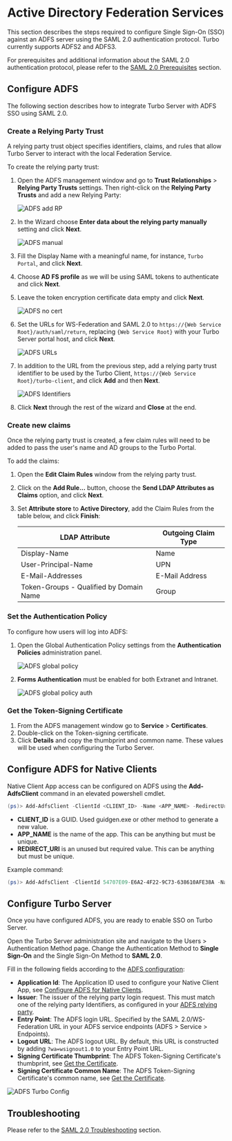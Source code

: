 # Active Directory Federation Services

This section describes the steps required to configure Single Sign-On (SSO) against an ADFS server using the SAML 2.0 authentication protocol. Turbo currently supports ADFS2 and ADFS3.

For prerequisites and additional information about the SAML 2.0 authentication protocol, please refer to the [SAML 2.0 Prerequisites](/server/authentication/saml.html#prerequisites) section.

## Configure ADFS

The following section describes how to integrate Turbo Server with ADFS SSO using SAML 2.0.

### Create a Relying Party Trust

A relying party trust object specifies identifiers, claims, and rules that allow Turbo Server to interact with the local Federation Service.

To create the relying party trust:

1. Open the ADFS management window and go to **Trust Relationships** > **Relying Party Trusts** settings. Then right-click on the **Relying Party Trusts** and add a new Relying Party:

   ![ADFS add RP](/images/adfs-add-rp.png)

2. In the Wizard choose **Enter data about the relying party manually** setting and click **Next**.

   ![ADFS manual](/images/adfs-manual.png)

3. Fill the Display Name with a meaningful name, for instance, `Turbo Portal`, and click **Next**.

4. Choose **AD FS profile** as we will be using SAML tokens to authenticate and click **Next**.

5. Leave the token encryption certificate data empty and click **Next**.

   ![ADFS no cert](/images/adfs-nocert.png)

6. Set the URLs for WS-Federation and SAML 2.0 to `https://{Web Service Root}/auth/saml/return`, replacing `{Web Service Root}` with your Turbo Server portal host, and click **Next**.

   ![ADFS URLs](/images/adfs-urls.png)

7. In addition to the URL from the previous step, add a relying party trust identifier to be used by the Turbo Client, `https://{Web Service Root}/turbo-client`, and click **Add** and then **Next**.

   ![ADFS Identifiers](/images/adfs-identifiers.png)

8. Click **Next** through the rest of the wizard and **Close** at the end.

### Create new claims

Once the relying party trust is created, a few claim rules will need to be added to pass the user's name and AD groups to the Turbo Portal.

To add the claims:

1. Open the **Edit Claim Rules** window from the relying party trust.

2. Click on the **Add Rule...** button, choose the **Send LDAP Attributes as Claims** option, and click **Next**.

3. Set **Attribute store** to **Active Directory**, add the Claim Rules from the table below, and click **Finish**:

   | LDAP Attribute                          | Outgoing Claim Type |
   | --------------------------------------- | ------------------- |
   | Display-Name                            | Name                |
   | User-Principal-Name                     | UPN                 |
   | E-Mail-Addresses                        | E-Mail Address      |
   | Token-Groups - Qualified by Domain Name | Group               |

### Set the Authentication Policy

To configure how users will log into ADFS:

1. Open the Global Authentication Policy settings from the **Authentication Policies** administration panel.

   ![ADFS global policy](/images/adfs-global-policy-1.png)

2. **Forms Authentication** must be enabled for both Extranet and Intranet.

   ![ADFS global policy auth](/images/adfs-global-policy-2.png)

### Get the Token-Signing Certificate

1. From the ADFS management window go to **Service** > **Certificates**.
2. Double-click on the Token-signing certificate.
3. Click **Details** and copy the thumbprint and common name. These values will be used when configuring the Turbo Server.

## Configure ADFS for Native Clients

Native Client App access can be configured on ADFS using the **Add-AdfsClient** command in an elevated powershell cmdlet.

```powershell
(ps)> Add-AdfsClient -ClientId <CLIENT_ID> -Name <APP_NAME> -RedirectUri <REDIRECT_URI>
```

- **CLIENT_ID** is a GUID. Used guidgen.exe or other method to generate a new value.
- **APP_NAME** is the name of the app. This can be anything but must be unique.
- **REDIRECT_URI** is an unused but required value. This can be anything but must be unique.

Example command:

```powershell
(ps)> Add-AdfsClient -ClientId 54707E09-E6A2-4F22-9C73-638610AFE38A -Name Turbo-Client -RedirectUri http://turbo.net
```

## Configure Turbo Server

Once you have configured ADFS, you are ready to enable SSO on Turbo Server.

Open the Turbo Server administration site and navigate to the Users > Authentication Method page. Change the Authentication Method to **Single Sign-On** and the Single Sign-On Method to **SAML 2.0**.

Fill in the following fields according to the [ADFS configuration](#configure-adfs):

- **Application Id**: The Application ID used to configure your Native Client App, see [Configure ADFS for Native Clients](#configure-adfs-for-native-clients).
- **Issuer**: The issuer of the relying party login request. This must match one of the relying party Identifiers, as configured in your [ADFS relying party](#configure-adfs-create-a-relying-party-trust).
- **Entry Point**: The ADFS login URL. Specified by the SAML 2.0/WS-Federation URL in your ADFS service endpoints (ADFS > Service > Endpoints).
- **Logout URL**: The ADFS logout URL. By default, this URL is constructed by adding `?wa=wsignout1.0` to your Entry Point URL.
- **Signing Certificate Thumbprint**: The ADFS Token-Signing Certificate's thumbprint, see [Get the Certificate](#configure-adfs-get-the-token-signing-certificate).
- **Signing Certificate Common Name**: The ADFS Token-Signing Certificate's common name, see [Get the Certificate](#configure-adfs-get-the-token-signing-certificate).

![ADFS Turbo Config](/images/adfs-turbo-config.png)

## Troubleshooting

Please refer to the [SAML 2.0 Troubleshooting](/server/authentication/saml.html#troubleshooting) section.
